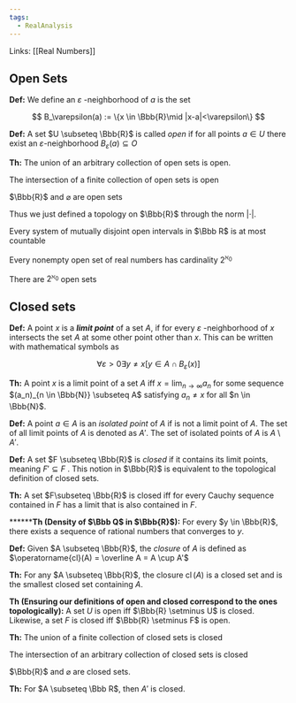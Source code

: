 ```yaml
---
tags:
  - RealAnalysis
---
```

Links: [[Real Numbers]]
## Open Sets

**Def:** We define an $\varepsilon$ -neighborhood of $a$ is the set

$$ B_\varepsilon(a) := \{x \in \Bbb{R}\mid |x-a|<\varepsilon\} $$

**Def:** A set $U \subseteq \Bbb{R}$ is called *open* if for all points $a \in U$ there exist an $\varepsilon$-neighborhood ${B_\varepsilon(a) \subseteq O}$

********Th:******** The union of an arbitrary collection of open sets is open.

The intersection of a finite collection of open sets is open

$\Bbb{R}$ and $\varnothing$ are open sets

Thus we just defined a topology on $\Bbb{R}$ through the norm $|\cdot |$.

Every system of mutually disjoint open intervals in $\Bbb R$ is at most countable

Every nonempty open set of real numbers has cardinality $2^{\aleph_0}$ 

There are $2^{\aleph_0}$ open sets
## Closed sets

**Def:** A point $x$ is a _**************limit point**************_ of a set $A$, if for every $\varepsilon$ -neighborhood of $x$ intersects the set $A$ at some other point other than $x$. This can be written with mathematical symbols as

$$ \forall \varepsilon >0 \exists y \ne x[y \in A\cap B_\varepsilon (x)] $$

**Th:** A point $x$ is a limit point of a set $A$ iff $x = \lim_{n \to \infty} a_n$ for some sequence $(a_n)_{n \in \Bbb{N}} \subseteq A$ satisfying $a_n \ne x$ for all $n \in \Bbb{N}$.

**Def:** A point $a \in A$ is an _isolated point_ of $A$ if is not a limit point of $A$. The set of all limit points of $A$ is denoted as $A'$. The set of isolated points of $A$ is $A\setminus A'$. 

********Def:******** A set $F \subseteq \Bbb{R}$ is _closed_ if it contains its limit points, meaning $F' \subseteq F$ . This notion in $\Bbb{R}$ is equivalent to the topological definition of closed sets.

**Th:** A set $F\subseteq \Bbb{R}$ is closed iff for every Cauchy sequence contained in $F$ has a limit that is also contained in $F$.

********Th (Density of $\Bbb Q$ in $\Bbb{R}$):** For every $y \in \Bbb{R}$, there exists a sequence of rational numbers that converges to $y$.

********Def:******** Given $A \subseteq \Bbb{R}$, the *closure* of $A$ is defined as $\operatorname{cl}(A) = \overline A = A \cup A'$

**Th:** For any $A \subseteq \Bbb{R}$, the closure $\operatorname{cl}(A)$ is a closed set and is the smallest closed set containing $A$.

**Th (Ensuring our definitions of open and closed correspond to the ones topologically):** A set $U$ is open iff $\Bbb{R} \setminus U$ is closed. Likewise, a set $F$ is closed iff $\Bbb{R} \setminus F$ is open.

**Th:** The union of a finite collection of closed sets is closed

The intersection of an arbitrary collection of closed sets is closed

$\Bbb{R}$ and $\varnothing$ are closed sets.

**Th:** For $A \subseteq \Bbb R$, then $A'$ is closed. 

